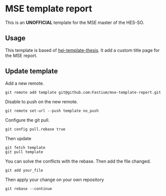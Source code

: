 # MSE template report
This is an **UNOFFICIAL** template for the MSE master of the HES-SO.

## Usage
This template is based of [hei-template-thesis](https://github.com/hei-templates/hei-synd-thesis/tree/main).
It add a custom title page for the MSE report.

## Update template
Add a new remote.
```terminal
git remote add template git@github.com:Fastium/mse-template-report.git
```
Disable to push on the new remote.
```terminal
git remote set-url --push template no_push
```

Configure the git pull.
```terminal
git config pull.rebase true
```

Then update
```terminal
git fetch template
git pull template
```
You can solve the conflicts with the rebase.
Then add the file changed.
```terminal
git add your_file
```
Then apply your change on your own repository
```terminal
git rebase --continue
```

